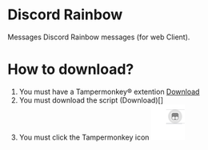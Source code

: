 # Discord Rainbow
Messages Discord Rainbow messages (for web Client). 
# How to download? 
1. You must have a Tampermonkey® extention [Download](https://www.tampermonkey.net/)
2. You must download the script (Download)[]
3. You must click the Tampermonkey icon
![Tampermonkey icon](https://raw.githubusercontent.com/xyyzyss/discord-rainbow-messages/main/tutorial/tutorial-1.PNG)
